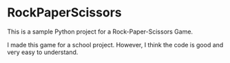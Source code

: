 # RockPaperScissors
This is a sample Python project for a Rock-Paper-Scissors Game.

I made this game for a school project. However, I think the code is good and very easy to understand.
